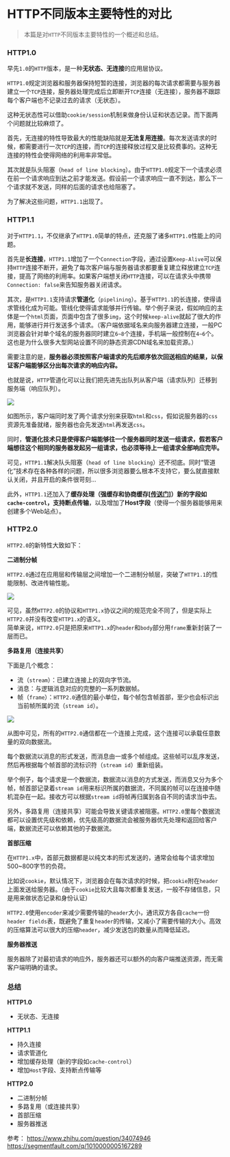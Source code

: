 # HTTP不同版本主要特性的对比

> 本篇是对`HTTP`不同版本主要特性的一个概述和总结。

### HTTP1.0

早先`1.0`的`HTTP`版本，是一种**无状态、无连接**的应用层协议。

`HTTP1.0`规定浏览器和服务器保持短暂的连接，浏览器的每次请求都需要与服务器建立一个`TCP`连接，服务器处理完成后立即断开`TCP`连接（无连接），服务器不跟踪每个客户端也不记录过去的请求（无状态）。

这种无状态性可以借助`cookie/session`机制来做身份认证和状态记录。而下面两个问题就比较麻烦了。

首先，无连接的特性导致最大的性能缺陷就是**无法复用连接**。每次发送请求的时候，都需要进行一次`TCP`的连接，而`TCP`的连接释放过程又是比较费事的。这种无连接的特性会使得网络的利用率非常低。

其次就是队头阻塞（`head of line blocking`）。由于`HTTP1.0`规定下一个请求必须在前一个请求响应到达之前才能发送。假设前一个请求响应一直不到达，那么下一个请求就不发送，同样的后面的请求也给阻塞了。

为了解决这些问题，`HTTP1.1`出现了。

### HTTP1.1

对于`HTTP1.1`，不仅继承了`HTTP1.0`简单的特点，还克服了诸多`HTTP1.0`性能上的问题。

首先是**长连接**，`HTTP1.1`增加了一个`Connection`字段，通过设置`Keep-Alive`可以保持`HTTP`连接不断开，避免了每次客户端与服务器请求都要重复建立释放建立`TCP`连接，提高了网络的利用率。如果客户端想关闭`HTTP`连接，可以在请求头中携带`Connection: false`来告知服务器关闭请求。

其次，是`HTTP1.1`支持请求**管道化**（`pipelining`）。基于`HTTP1.1`的长连接，使得请求管线化成为可能。管线化使得请求能够并行传输。举个例子来说，假如响应的主体是一个`html`页面，页面中包含了很多`img`，这个时候`keep-alive`就起了很大的作用，能够进行并行发送多个请求。（客户端依据域名来向服务器建立连接，一般PC浏览器会针对单个域名的服务器同时建立`6~8`个连接，手机端一般控制在`4~6`个。这也是为什么很多大型网站设置不同的静态资源CDN域名来加载资源。）

需要注意的是，**服务器必须按照客户端请求的先后顺序依次回送相应的结果，以保证客户端能够区分出每次请求的响应内容。**

也就是说，`HTTP`管道化可以让我们把先进先出队列从客户端（请求队列）迁移到服务端（响应队列）。

![](http://oxybu3xjd.bkt.clouddn.com/18-1-23/74524815.jpg)

如图所示，客户端同时发了两个请求分别来获取`html`和`css`，假如说服务器的`css`资源先准备就绪，服务器也会先发送`html`再发送`css`。

同时，**管道化技术只是使得客户端能够往一个服务器同时发送一组请求，假若客户端想往这个相同的服务器发起另一组请求，也必须等待上一组请求全部响应完毕。**

可见，`HTTP1.1`解决队头阻塞（`head of line blocking`）还不彻底。同时“管道化”技术存在各种各样的问题，所以很多浏览器要么根本不支持它，要么就直接默认关闭，并且开启的条件很苛刻...

此外，`HTTP1.1`还加入了**缓存处理（强缓存和协商缓存[[传送门](http://www.yangzicong.com/article/12)]）**新的字段如`cache-control`，支持**断点传输**，以及增加了**Host字段**（使得一个服务器能够用来创建多个Web站点）。

### HTTP2.0

`HTTP2.0`的新特性大致如下：

**二进制分帧**

`HTTP2.0`通过在应用层和传输层之间增加一个二进制分帧层，突破了`HTTP1.1`的性能限制、改进传输性能。

![](http://oxybu3xjd.bkt.clouddn.com/18-1-25/66388910.jpg)

可见，虽然`HTTP2.0`的协议和`HTTP1.x`协议之间的规范完全不同了，但是实际上`HTTP2.0`并没有改变`HTTP1.x`的语义。  
简单来说，`HTTP2.0`只是把原来`HTTP1.x`的`header`和`body`部分用`frame`重新封装了一层而已。


**多路复用（连接共享）**

下面是几个概念：
- 流（`stream`）：已建立连接上的双向字节流。
- 消息：与逻辑消息对应的完整的一系列数据帧。
- 帧（`frame`）：`HTTP2.0`通信的最小单位，每个帧包含帧首部，至少也会标识出当前帧所属的流（`stream id`）。

![](http://oxybu3xjd.bkt.clouddn.com/18-1-25/2174859.jpg)

从图中可见，所有的`HTTP2.0`通信都在一个连接上完成，这个连接可以承载任意数量的双向数据流。

每个数据流以消息的形式发送，而消息由一或多个帧组成。这些帧可以乱序发送，然后再根据每个帧首部的流标识符（`stream id`）重新组装。

举个例子，每个请求是一个数据流，数据流以消息的方式发送，而消息又分为多个帧，帧首部记录着`stream id`用来标识所属的数据流，不同属的帧可以在连接中随机混杂在一起。接收方可以根据`stream id`将帧再归属到各自不同的请求当中去。

另外，多路复用（连接共享）可能会导致关键请求被阻塞。`HTTP2.0`里每个数据流都可以设置优先级和依赖，优先级高的数据流会被服务器优先处理和返回给客户端，数据流还可以依赖其他的子数据流。

**首部压缩**

在`HTTP1.x`中，首部元数据都是以纯文本的形式发送的，通常会给每个请求增加500~800字节的负荷。

比如说`cookie`，默认情况下，浏览器会在每次请求的时候，把`cookie`附在`header`上面发送给服务器。（由于`cookie`比较大且每次都重复发送，一般不存储信息，只是用来做状态记录和身份认证）

`HTTP2.0`使用`encoder`来减少需要传输的`header`大小，通讯双方各自`cache`一份`header fields`表，既避免了重复`header`的传输，又减小了需要传输的大小。高效的压缩算法可以很大的压缩`header`，减少发送包的数量从而降低延迟。

**服务器推送**

服务器除了对最初请求的响应外，服务器还可以额外的向客户端推送资源，而无需客户端明确的请求。

### 总结

**HTTP1.0**
- 无状态、无连接

**HTTP1.1**
- 持久连接
- 请求管道化
- 增加缓存处理（新的字段如`cache-control`）
- 增加`Host`字段、支持断点传输等

**HTTP2.0**
- 二进制分帧
- 多路复用（或连接共享）
- 首部压缩
- 服务器推送

参考：
https://www.zhihu.com/question/34074946  
https://segmentfault.com/q/1010000005167289
